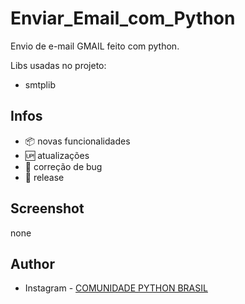 # Enviar_Email_com_Python

Envio de e-mail GMAIL feito com python.

Libs usadas no projeto:
- smtplib
## Infos

- :package: novas funcionalidades
- :up: atualizações 
- :ant: correção de bug
- :checkered_flag: release

## Screenshot 

none

## Author

- Instagram - [COMUNIDADE PYTHON BRASIL](https://www.instagram.com/python_brasil/)
